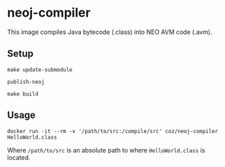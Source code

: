 # neoj-compiler

This image compiles Java bytecode (.class) into NEO AVM code (.avm).

## Setup

```
make update-submodule
```
```
publish-neoj
```
```
make build
```

## Usage

```
docker run -it --rm -v '/path/to/src:/compile/src' coz/neoj-compiler HelloWorld.class
```

Where `/path/to/src` is an absolute path to where `HelloWorld.class` is located.
